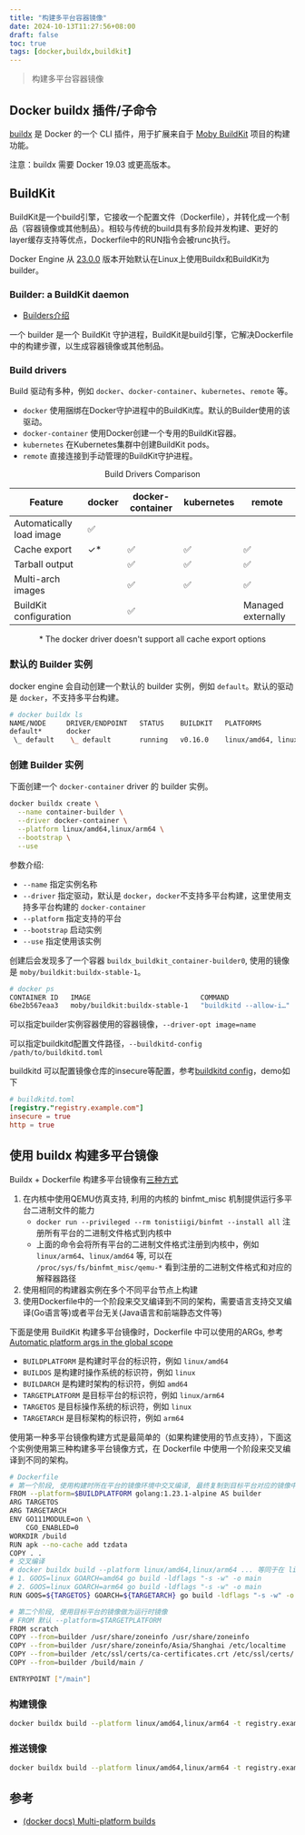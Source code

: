 ```yaml
---
title: "构建多平台容器镜像"
date: 2024-10-13T11:27:56+08:00
draft: false
toc: true
tags: [docker,buildx,buildkit]
---
```


> 构建多平台容器镜像

## Docker buildx 插件/子命令

[buildx](https://github.com/docker/buildx) 是 Docker 的一个 CLI 插件，用于扩展来自于 [Moby BuildKit](https://github.com/moby/buildkit) 项目的构建功能。

注意：buildx 需要 Docker 19.03 或更高版本。

## BuildKit

BuildKit是一个build引擎，它接收一个配置文件（Dockerfile），并转化成一个制品（容器镜像或其他制品）。相较与传统的build具有多阶段并发构建、更好的layer缓存支持等优点，Dockerfile中的RUN指令会被runc执行。

Docker Engine 从 [23.0.0](https://docs.docker.com/engine/release-notes/23.0/#2300) 版本开始默认在Linux上使用Buildx和BuildKit为builder。

### Builder: a BuildKit daemon

- [Builders介绍](https://docs.docker.com/build/builders/)

一个 builder 是一个 BuildKit 守护进程，BuildKit是build引擎，它解决Dockerfile中的构建步骤，以生成容器镜像或其他制品。

### Build drivers

Build 驱动有多种，例如 `docker`、`docker-container`、`kubernetes`、`remote` 等。

- `docker` 使用捆绑在Docker守护进程中的BuildKit库。默认的Builder使用的该驱动。
- `docker-container` 使用Docker创建一个专用的BuildKit容器。
- `kubernetes` 在Kubernetes集群中创建BuildKit pods。
- `remote` 直接连接到手动管理的BuildKit守护进程。

<div style="text-align: center;">Build Drivers Comparison</div>

| Feature                     | docker | docker-container | kubernetes | remote |
|-----------------------------|--------|------------------|------------|--------|
| Automatically load image     | ✅     |                  |            |        |
| Cache export                 | ✓*     | ✅               | ✅         | ✅     |
| Tarball output               |        | ✅               | ✅         | ✅     |
| Multi-arch images            |        | ✅               | ✅         | ✅     |
| BuildKit configuration       |        | ✅               |            | Managed externally |

<div style="text-align: center;">* The docker driver doesn't support all cache export options</div>

### 默认的 Builder 实例

docker engine 会自动创建一个默认的 builder 实例，例如 `default`。默认的驱动是 `docker`，不支持多平台构建。

```bash
# docker buildx ls
NAME/NODE     DRIVER/ENDPOINT   STATUS    BUILDKIT   PLATFORMS
default*      docker                                 
 \_ default    \_ default       running   v0.16.0    linux/amd64, linux/amd64/v2, linux/amd64/v3, linux/386
```

### 创建 Builder 实例

下面创建一个 `docker-container` driver 的 builder 实例。

```bash
docker buildx create \
  --name container-builder \
  --driver docker-container \
  --platform linux/amd64,linux/arm64 \
  --bootstrap \
  --use
```

参数介绍:

- `--name` 指定实例名称
- `--driver` 指定驱动，默认是 `docker`，`docker`不支持多平台构建，这里使用支持多平台构建的 `docker-container`
- `--platform` 指定支持的平台
- `--bootstrap` 启动实例
- `--use` 指定使用该实例

创建后会发现多了一个容器 `buildx_buildkit_container-builder0`, 使用的镜像是 `moby/buildkit:buildx-stable-1`。

```bash
# docker ps
CONTAINER ID   IMAGE                           COMMAND                  CREATED          STATUS          PORTS   NAMES
6be2b567eaa3   moby/buildkit:buildx-stable-1   "buildkitd --allow-i…"   31 minutes ago   Up 31 minutes           buildx_buildkit_container-builder0
```

可以指定builder实例容器使用的容器镜像，`--driver-opt image=name`

可以指定buildkitd配置文件路径，`--buildkitd-config /path/to/buildkitd.toml`

buildkitd 可以配置镜像仓库的insecure等配置，参考[buildkitd config](https://github.com/moby/buildkit/blob/master/docs/buildkitd.toml.md)，demo如下

```toml
# buildkitd.toml
[registry."registry.example.com"]
insecure = true
http = true
```

## 使用 buildx 构建多平台镜像

Buildx + Dockerfile 构建多平台镜像有[三种方式](https://github.com/docker/buildx?tab=readme-ov-file#building-multi-platform-images)

1. 在内核中使用QEMU仿真支持, 利用的内核的 binfmt_misc 机制提供运行多平台二进制文件的能力
    - `docker run --privileged --rm tonistiigi/binfmt --install all` 注册所有平台的二进制文件格式到内核中
    - 上面的命令会将所有平台的二进制文件格式注册到内核中，例如 `linux/arm64`、`linux/amd64` 等, 可以在 `/proc/sys/fs/binfmt_misc/qemu-*` 看到注册的二进制文件格式和对应的解释器路径
2. 使用相同的构建器实例在多个不同平台节点上构建
3. 使用Dockerfile中的一个阶段来交叉编译到不同的架构，需要语言支持交叉编译(Go语言等)或者平台无关(Java语言和前端静态文件等)

下面是使用 BuildKit 构建多平台镜像时，Dockerfile 中可以使用的ARGs, 参考[Automatic platform args in the global scope](https://docs.docker.com/reference/dockerfile/#automatic-platform-args-in-the-global-scope)

- `BUILDPLATFORM` 是构建时平台的标识符，例如 `linux/amd64`
- `BUILDOS` 是构建时操作系统的标识符，例如 `linux`
- `BUILDARCH` 是构建时架构的标识符，例如 `amd64`
- `TARGETPLATFORM` 是目标平台的标识符，例如 `linux/arm64`
- `TARGETOS` 是目标操作系统的标识符，例如 `linux`
- `TARGETARCH` 是目标架构的标识符，例如 `arm64`

使用第一种多平台镜像构建方式是最简单的（如果构建使用的节点支持），下面这个实例使用第三种构建多平台镜像方式，在 Dockerfile 中使用一个阶段来交叉编译到不同的架构。

```bash
# Dockerfile
# 第一个阶段, 使用构建时所在平台的镜像环境中交叉编译, 最终复制到目标平台对应的镜像中使用
FROM --platform=$BUILDPLATFORM golang:1.23.1-alpine AS builder
ARG TARGETOS
ARG TARGETARCH
ENV GO111MODULE=on \
    CGO_ENABLED=0
WORKDIR /build
RUN apk --no-cache add tzdata
COPY . .
# 交叉编译
# docker buildx build --platform linux/amd64,linux/arm64 ... 等同于在 linux/amd64 平台下执行
# 1. GOOS=linux GOARCH=amd64 go build -ldflags "-s -w" -o main
# 2. GOOS=linux GOARCH=arm64 go build -ldflags "-s -w" -o main
RUN GOOS=${TARGETOS} GOARCH=${TARGETARCH} go build -ldflags "-s -w" -o main

# 第二个阶段, 使用目标平台的镜像做为运行时镜像
# FROM 默认 --platform=$TARGETPLATFORM
FROM scratch
COPY --from=builder /usr/share/zoneinfo /usr/share/zoneinfo
COPY --from=builder /usr/share/zoneinfo/Asia/Shanghai /etc/localtime
COPY --from=builder /etc/ssl/certs/ca-certificates.crt /etc/ssl/certs/
COPY --from=builder /build/main /

ENTRYPOINT ["/main"]
```

### 构建镜像

```bash
docker buildx build --platform linux/amd64,linux/arm64 -t registry.example.com/my-image:latest .
```

### 推送镜像

```bash
docker buildx build --platform linux/amd64,linux/arm64 -t registry.example.com/my-image:latest --push .
```

## 参考

- [(docker docs) Multi-platform builds](https://docs.docker.com/build/building/multi-platform/)
